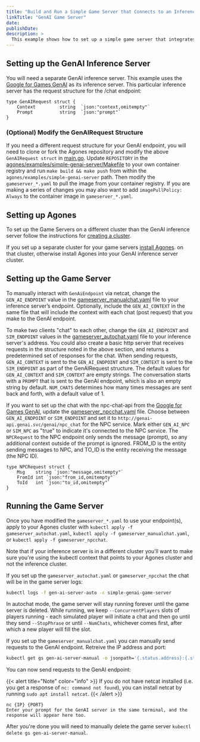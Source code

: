 ```yaml
---
title: "Build and Run a Simple Game Server that Connects to an Inference Server"
linkTitle: "GenAI Game Server"
date:
publishDate:
description: >
  This example shows how to set up a simple game server that integrates with your inference server's GenAI endpoints. You can either interact with one GenAI endpoint via TCP, or set up two endpoints to "chat" to each other.
---
```


## Setting up the GenAI Inference Server

You will need a separate GenAI inference server. This example uses the
[Google for Games GenAI](https://github.com/googleforgames/GenAI-quickstart) as its inference server.
This particular inference server has the request structure for the /chat endpoint:

```
type GenAIRequest struct {
	Context         string  `json:"context,omitempty"`
	Prompt          string  `json:"prompt"`
}
```

### (Optional) Modify the GenAIRequest Structure

If you need a different request structure for your GenAI endpoint, you will need to clone or fork the Agones repository and
modify the above `GenAIRequest struct` in [main.go](https://github.com/googleforgames/agones/blob/main/examples/simple-genai-server/main.go). Update `REPOSITORY` in the
[agones/examples/simple-genai-server/Makefile](https://github.com/googleforgames/agones/blob/main/examples/simple-genai-server/Makefile)
to your own container registry and run `make build && make push` from within the
`agones/examples/simple-genai-server` path. Then modify the `gameserver_*.yaml` to pull the image from
your container registry. If you are making a series of changes you may also want to add
`imagePullPolicy: Always` to the container image in `gameserver_*.yaml`.

## Setting up Agones

To set up the Game Servers on a different cluster than the GenAI inference server follow the
instructions for [creating a cluster](https://agones.dev/site/docs/installation/creating-cluster/).

If you set up a separate cluster for your game servers [install Agones](https://agones.dev/site/docs/installation/install-agones/).
on that cluster, otherwise install Agones into your GenAI inference server cluster.

## Setting up the Game Server

To manually interact with `GenAiEndpoint` via netcat, change the `GEN_AI_ENDPOINT` value in the [gameserver_manualchat.yaml](https://github.com/googleforgames/agones/blob/main/examples/simple-genai-server/gameserver_manualchat.yaml) file to your inference server’s endpoint. Optionally, include the `GEN_AI_CONTEXT` in the same file that will include the context with each chat (post request) that you make to the GenAI endpoint.

To make two clients "chat" to each other, change the `GEN_AI_ENDPOINT` and `SIM_ENDPOINT` values in the [gameserver_autochat.yaml](https://github.com/googleforgames/agones/blob/main/examples/simple-genai-server/gameserver_autochat.yaml) file to your inference server's address. You could also create a basic http server that receives requests in the structure noted in the above section, and returns a predetermined set of responses for the chat. When sending requests, `GEN_AI_CONTEXT` is sent
to the `GEN_AI_ENDPOINT` and `SIM_CONTEXT` is sent to the `SIM_ENDPOINT` as part of the GenAIRequest structure. The default values for `GEN_AI_CONTEXT` and `SIM_CONTEXT` are empty strings. The conversation starts with a `PROMPT` that is sent to the GenAI endpoint, which is also an empty string by default. `NUM_CHATS` determines how many times messages are sent back and forth, with a default value of 1.

If you want to set up the chat with the npc-chat-api from the [Google for Games GenAI](https://github.com/googleforgames/GenAI-quickstart/tree/main/genai/api/npc_chat_api), update the [gameserver_npcchat.yaml](https://github.com/googleforgames/agones/blob/main/examples/simple-genai-server/gameserver_npcchat.yaml) file. Choose between `GEN_AI_ENDPOINT` or `SIM_ENDPOINT` and set it to `http://genai-api.genai.svc/genai/npc_chat` for the NPC service.  Mark either `GEN_AI_NPC` or `SIM_NPC` as "true" to indicate it's connected to the NPC service. The `NPCRequest` to the NPC endpoint only sends the message (prompt), so any additional context outside of the prompt is ignored. FROM_ID is the entity sending messages to NPC, and TO_ID is the entity receiving the message (the NPC ID).
```
type NPCRequest struct {
	Msg    string `json:"message,omitempty"`
	FromId int `json:"from_id,omitempty"`
	ToId   int `json:"to_id,omitempty"`
}
```

## Running the Game Server

Once you have modified the `gameserver_*.yaml` to use your
endpoint(s), apply to your Agones cluster with `kubectl apply -f gameserver_autochat.yaml`,
`kubectl apply -f gameserver_manualchat.yaml`, or `kubectl apply -f gameserver_npcchat`.

Note that if your inference server is in a different cluster you'll want to make sure you're using
the kubectl context that points to your Agones cluster and not the inference cluster.

If you set up the `gameserver_autochat.yaml` or `gameserver_npcchat` the chat will be in the game server logs:

```bash
kubectl logs -f gen-ai-server-auto -c simple-genai-game-server
```

In autochat mode, the game server will stay running forever until the game server is deleted.
While running, we keep `--ConcurrentPlayers` slots of players running - each simulated player
will initiate a chat and then go until they send `--StopPhrase` or until `--NumChats`, whichever
comes first, after which a new player will fill the slot.

If you set up the `gameserver_manualchat.yaml` you can manually send requests to the GenAI endpoint.
Retreive the IP address and port:

```bash
kubectl get gs gen-ai-server-manual -o jsonpath='{.status.address}:{.status.ports[0].port}'
```

You can now send requests to the GenAI endpoint:

{{< alert title="Note" color="info" >}}
If you do not have netcat installed (i.e. you get a response of `nc: command not found`), you can
install netcat by running `sudo apt install netcat`.
{{< /alert >}}


```
nc {IP} {PORT}
Enter your prompt for the GenAI server in the same terminal, and the response will appear here too.
```

After you're done you will need to manually delete the game server `kubectl delete gs gen-ai-server-manual`.
